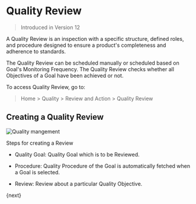 <!-- add-breadcrumbs -->
# Quality Review

> Introduced in Version 12

 A Quality Review is an inspection with a specific structure, defined roles, and procedure designed to ensure a product's completeness and adherence to standards.

 The Quality Review can be scheduled manually or scheduled based on Goal's Monitoring Frequency. The Quality Review checks whether all Objectives of a Goal have been achieved or not.

 To access Quality Review, go to:
> Home > Quality > Review and Action > Quality Review

## Creating a Quality Review
<img class="screenshot" alt="Quality mangement" src="{{docs_base_url}}/assets/img/quality-management/review.gif">

 Steps for creating a Review

 * Quality Goal: Quality Goal which is to be Reviewed.

 * Procedure: Quality Procedure of the Goal is automatically fetched when a Goal is selected.

 * Review: Review about a particular Quality Objective.

{next}
